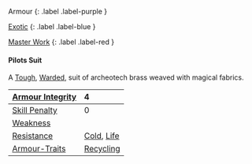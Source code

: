 Armour
{: .label .label-purple }

[Exotic](Game/Designing-Armour#Exotic)
{: .label .label-blue }

[Master Work](Game/Designing-Weapons#Master%20Work)
{: .label .label-red }

#### Pilots Suit

A [Tough](Game/Blocks/Tough), [Warded](Game/Blocks/Warded), suit of archeotech brass weaved with magical fabrics.

| [Armour Integrity](Game/Core/Armour#Armour%20Integrity)    | 4                                                            |
| :--------------------------------------------------------- | :----------------------------------------------------------- |
| [Skill Penalty](Game/Core/Armour#Skill%20Penalty)          | 0                                                            |
| [Weakness](Game/Core/Armour#Weakness%20and%20Resistance)   |                                                              |
| [Resistance](Game/Core/Armour#Weakness%20and%20Resistance) | [Cold](Game/Core/Injury#Cold), [Life](Game/Core/Injury#Life) |
| [Armour-Traits](Game/Core/Armour-Traits)                   | [Recycling](Game/Core/Blocks/Recycling)                      |
